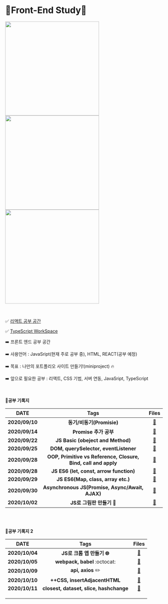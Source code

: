 # 🍓Front-End Study🍓

<img src = "https://user-images.githubusercontent.com/48006103/94125371-38825500-fe91-11ea-9108-6877a74e2b7f.png" width ="300" height = "300"> <img src="https://user-images.githubusercontent.com/48006103/96627068-4cfc2500-134b-11eb-9782-90a5e4b0a116.png" width=300px height=300px><img src="https://user-images.githubusercontent.com/48006103/97319793-8b946100-18b0-11eb-938a-90aacea82c1d.png" width=300px height=300px>

</br>





✅ [리액트 공부 공간](https://github.com/holim0/Front_End_Study/tree/master/React_WorkSpace🌐)

✅ [TypeScript WorkSpace](https://github.com/holim0/Front_End_Study/tree/master/TypeScript%20🟦)

:arrow_right:  프론트 엔드 공부 공간

:arrow_right:  사용언어 :  JavaSript(현재 주로 공부 중), HTML, REACT(공부 예정)

:arrow_right:  목표 : 나만의 포트폴리오 사이트 만들기!(miniproject) :fire:

:arrow_right: 앞으로 필요한 공부 : 리액트, CSS 기법, 서버 연동, JavaSript, TypeScript

</br> 



:book:**공부 기록지**

|      DATE      |                             Tags                             |                            Files                             |
| :------------: | :----------------------------------------------------------: | :----------------------------------------------------------: |
| **2020/09/10** |                  **동기/비동기(Promisie)**                   | **[:floppy_disk:](https://github.com/holim0/Front_End_Study/blob/master/README_Directory/JS/20200910.md)** |
| **2020/09/14** |                    **Promise 추가 공부**                     | **[:floppy_disk:](https://github.com/holim0/Front_End_Study/blob/master/README_Directory/JS/20200914.md)** |
| **2020/09/22** |              **JS Basic (obeject and Method)**               | **[:floppy_disk:](https://github.com/holim0/Front_End_Study/blob/master/README_Directory/JS/20200922.md)** |
| **2020/09/25** |            **DOM, querySelector, eventListener**             | **[:floppy_disk:](https://github.com/holim0/Front_End_Study/blob/master/README_Directory/JS/20200925.md)** |
| **2020/09/28** | **OOP, Primitive vs Reference, Closure, Bind, call and apply** | [:floppy_disk:](https://github.com/holim0/Front_End_Study/blob/master/README_Directory/JS/20200928.md) |
| **2020/09/28** |           **JS ES6 (let, const, arrow function)**            | [:floppy_disk:](https://github.com/holim0/Front_End_Study/blob/master/README_Directory/JS/20200928-1.md) |
| **2020/09/29** |              **JS ES6(Map, class, array etc.)**              | [:floppy_disk:](https://github.com/holim0/Front_End_Study/blob/master/README_Directory/JS/20200929.md) |
| **2020/09/30** |       **Asynchronous JS(Promise, Async/Await, AJAX)**        | [:floppy_disk:](https://github.com/holim0/Front_End_Study/blob/master/README_Directory/JS/20200930.md) |
| **2020/10/02** |                 **JS로 그림판 만들기 :art:**                 | [:floppy_disk:](https://github.com/holim0/Front_End_Study/blob/master/README_Directory/JS/20201002.md) |

</br>

</br>



:book:**공부 기록지 2**

|      DATE      |                      Tags                      |                            Files                             |
| :------------: | :--------------------------------------------: | :----------------------------------------------------------: |
| **2020/10/04** | **JS로 크롬 앱 만들기 :globe_with_meridians:** | [:floppy_disk:](https://github.com/holim0/Front_End_Study/blob/master/README_Directory/JS/20201004.md) |
| **2020/10/05** |          **webpack, babel** :octocat:          | [:floppy_disk:](https://github.com/holim0/Front_End_Study/blob/master/README_Directory/JS/20201005.md) |
| **2020/10/09** |            **api, axios** :pencil2:            | [:floppy_disk:](https://github.com/holim0/Front_End_Study/blob/master/README_Directory/JS/20201009.md) |
| **2020/10/10** |         **++CSS, insertAdjacentHTML**          | [:floppy_disk:](https://github.com/holim0/Front_End_Study/blob/master/README_Directory/JS/20201010.md) |
| **2020/10/11** |    **closest, dataset, slice, hashchange**     | [:floppy_disk:](https://github.com/holim0/Front_End_Study/blob/master/README_Directory/JS/20201011.md) |
|                |                                                |                                                              |
|                |                                                |                                                              |
|                |                                                |                                                              |

</br>

</br>

